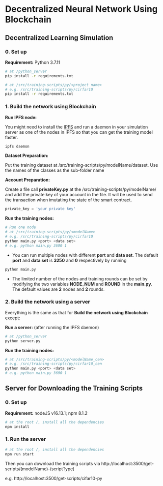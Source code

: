# Decentralized Neural Network Using Blockchain

## Decentralized Learning Simulation

### 0. Set up

**Requirement:** Python 3.7.11

```bash
# at /python_server
pip install -r requirements.txt

# at /src/training-scripts/py/<project name>
# e.g. /src/training-scripts/py/cirfar10
pip install -r requirements.txt
```

### 1. Build the network using Blockchain

**Run IPFS node:**

You might need to install the [IPFS](https://docs.ipfs.io/install/command-line/#system-requirements) and run a daemon in your simulation server as one of the nodes in IPFS so that you can get the training model faster.

```bash
ipfs daemon
```

**Dataset Preparation:**

Put the training dataset at /src/training-scripts/py/modelName/dataset. Use the names of the classes as the sub-folder name

**Account Preparation:**

Create a file call **privateKey.py** at the /src/training-scripts/py/modelName/ and add the private key of your account in the file. It will be used to send the transaction when imutating the state of the smart contract.

```python
private_key = 'your private key'
```

**Run the training nodes:**

```bash
# Run one node
# at /src/training-scripts/py/<modelName>
# e.g. /src/training-scripts/py/cirfar10
python main.py <port> <data set>
# e.g. python main.py 3600 1
```

- You can run multiple nodes with different **port** and **data set**. The default **port** and **data set** is **3250** and **0** respectively by running

```bash
python main.py
```

- The limited number of the nodes and training rounds can be set by modifying the two variables **NODE_NUM** and **ROUND** in the **main.py**. The default values are **2** nodes and **2** rounds.

### 2. Build the network using a server

Everything is the same as that for **Build the network using Blockchain** except:

**Run a server:** (after running the IPFS daemon)

```bash
# at /python_server
python server.py
```

**Run the training nodes:**

```bash
# at /src/training-scripts/py/<modelName_cen>
# e.g. /src/training-scripts/py/cirfar10_cen
python main.py <port> <data set>
# e.g. python main.py 3600 1
```

## Server for Downloading the Training Scripts

### 0. Set up

**Requirement:** nodeJS v16.13.1; npm 8.1.2

```bash
# at the root /, install all the dependencies
npm install
```

### 1. Run the server

```bash
# at the root /, install all the dependencies
npm run start
```

Then you can download the training scripts via http://localhost:3500/get-scripts/(modelName)-(scriptType)

e.g. http://localhost:3500/get-scripts/cifar10-py
